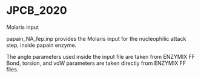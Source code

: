 # JPCB_2020
Molaris input

papain_NA_fep.inp provides the Molaris input for the nucleophilic attack step, inside papain enzyme.

The angle parameters used inside the input file are taken from ENZYMIX FF
Bond, torsion, and vdW parameters are taken directly from  ENZYMIX FF files.

